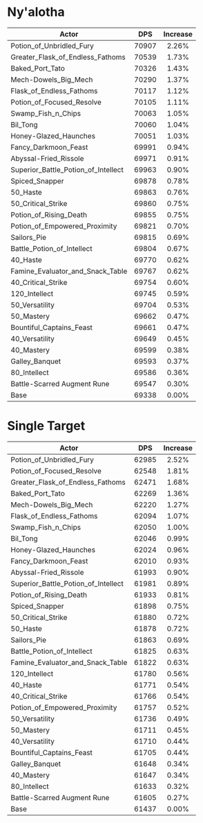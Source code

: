 # Ny'alotha
| Actor | DPS | Increase |
|---|:---:|:---:|
|Potion_of_Unbridled_Fury|70907|2.26%|
|Greater_Flask_of_Endless_Fathoms|70539|1.73%|
|Baked_Port_Tato|70326|1.43%|
|Mech-Dowels_Big_Mech|70290|1.37%|
|Flask_of_Endless_Fathoms|70117|1.12%|
|Potion_of_Focused_Resolve|70105|1.11%|
|Swamp_Fish_n_Chips|70063|1.05%|
|Bil_Tong|70060|1.04%|
|Honey-Glazed_Haunches|70051|1.03%|
|Fancy_Darkmoon_Feast|69991|0.94%|
|Abyssal-Fried_Rissole|69971|0.91%|
|Superior_Battle_Potion_of_Intellect|69963|0.90%|
|Spiced_Snapper|69878|0.78%|
|50_Haste|69863|0.76%|
|50_Critical_Strike|69860|0.75%|
|Potion_of_Rising_Death|69855|0.75%|
|Potion_of_Empowered_Proximity|69821|0.70%|
|Sailors_Pie|69815|0.69%|
|Battle_Potion_of_Intellect|69804|0.67%|
|40_Haste|69770|0.62%|
|Famine_Evaluator_and_Snack_Table|69767|0.62%|
|40_Critical_Strike|69754|0.60%|
|120_Intellect|69745|0.59%|
|50_Versatility|69704|0.53%|
|50_Mastery|69662|0.47%|
|Bountiful_Captains_Feast|69661|0.47%|
|40_Versatility|69649|0.45%|
|40_Mastery|69599|0.38%|
|Galley_Banquet|69593|0.37%|
|80_Intellect|69586|0.36%|
|Battle-Scarred Augment Rune|69547|0.30%|
|Base|69338|0.00%|

# Single Target
| Actor | DPS | Increase |
|---|:---:|:---:|
|Potion_of_Unbridled_Fury|62985|2.52%|
|Potion_of_Focused_Resolve|62548|1.81%|
|Greater_Flask_of_Endless_Fathoms|62471|1.68%|
|Baked_Port_Tato|62269|1.36%|
|Mech-Dowels_Big_Mech|62220|1.27%|
|Flask_of_Endless_Fathoms|62094|1.07%|
|Swamp_Fish_n_Chips|62050|1.00%|
|Bil_Tong|62046|0.99%|
|Honey-Glazed_Haunches|62024|0.96%|
|Fancy_Darkmoon_Feast|62010|0.93%|
|Abyssal-Fried_Rissole|61993|0.90%|
|Superior_Battle_Potion_of_Intellect|61981|0.89%|
|Potion_of_Rising_Death|61933|0.81%|
|Spiced_Snapper|61898|0.75%|
|50_Critical_Strike|61880|0.72%|
|50_Haste|61878|0.72%|
|Sailors_Pie|61863|0.69%|
|Battle_Potion_of_Intellect|61825|0.63%|
|Famine_Evaluator_and_Snack_Table|61822|0.63%|
|120_Intellect|61780|0.56%|
|40_Haste|61771|0.54%|
|40_Critical_Strike|61766|0.54%|
|Potion_of_Empowered_Proximity|61757|0.52%|
|50_Versatility|61736|0.49%|
|50_Mastery|61711|0.45%|
|40_Versatility|61710|0.44%|
|Bountiful_Captains_Feast|61705|0.44%|
|Galley_Banquet|61648|0.34%|
|40_Mastery|61647|0.34%|
|80_Intellect|61633|0.32%|
|Battle-Scarred Augment Rune|61605|0.27%|
|Base|61437|0.00%|
